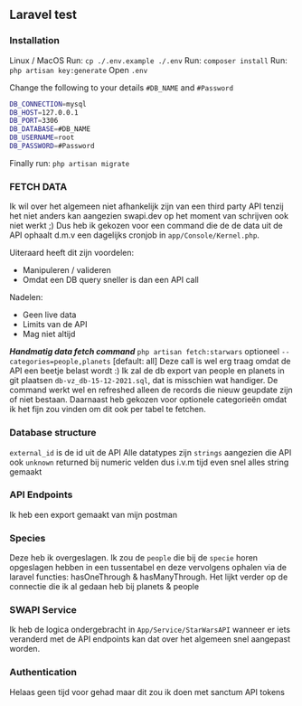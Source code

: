 ## Laravel test

### Installation

Linux / MacOS
Run: `cp ./.env.example ./.env`
Run: `composer install`
Run: `php artisan key:generate`
Open `.env`

Change the following to your details `#DB_NAME` and `#Password`

```bash
DB_CONNECTION=mysql
DB_HOST=127.0.0.1
DB_PORT=3306
DB_DATABASE=#DB_NAME
DB_USERNAME=root
DB_PASSWORD=#Password
```

Finally run:
`php artisan migrate`

### FETCH DATA

Ik wil over het algemeen niet afhankelijk zijn van een third party API tenzij het niet anders kan aangezien swapi.dev op het moment van schrijven ook niet werkt ;)
Dus heb ik gekozen voor een command die de de data uit de API ophaalt d.m.v een dagelijks cronjob in `app/Console/Kernel.php`.

Uiteraard heeft dit zijn voordelen:

-   Manipuleren / valideren
-   Omdat een DB query sneller is dan een API call

Nadelen:

-   Geen live data
-   Limits van de API
-   Mag niet altijd

**_Handmatig data fetch command_**
`php artisan fetch:starwars` optioneel `--categories=people,planets` [default: all]
Deze call is wel erg traag omdat de API een beetje belast wordt :) Ik zal de db export van people en planets in git plaatsen `db-vz_db-15-12-2021.sql`, dat is misschien wat handiger.
De command werkt wel en refreshed alleen de records die nieuw geupdate zijn of niet bestaan.
Daarnaast heb gekozen voor optionele categorieën omdat ik het fijn zou vinden om dit ook per tabel te fetchen.

### Database structure

`external_id` is de id uit de API
Alle datatypes zijn `strings` aangezien die API ook `unknown` returned bij numeric velden dus i.v.m tijd even snel alles string gemaakt

### API Endpoints

Ik heb een export gemaakt van mijn postman

### Species

Deze heb ik overgeslagen. Ik zou de `people` die bij de `specie` horen opgeslagen hebben in een tussentabel en deze vervolgens ophalen via de laravel functies: hasOneThrough & hasManyThrough. Het lijkt verder op de connectie die ik al gedaan heb bij planets & people

### SWAPI Service

Ik heb de logica ondergebracht in `App/Service/StarWarsAPI` wanneer er iets veranderd met de API endpoints kan dat over het algemeen snel aangepast worden.

### Authentication

Helaas geen tijd voor gehad maar dit zou ik doen met sanctum API tokens
